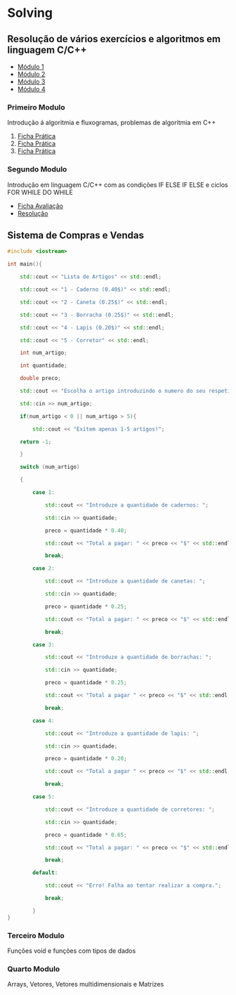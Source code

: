 
# Solving
## Resolução de vários exercícios e algoritmos em linguagem C/C++

 - [Módulo 1](#primeiro-modulo)
 - [Módulo 2](#segundo-modulo)
 - [Módulo 3](#terceiro-modulo)
 - [Módulo 4](#quarto-modulo)
 
 

### Primeiro Modulo
Introdução á algoritmia e fluxogramas, problemas de algoritmia em C++

 1. [Ficha Prática](https://github.com/tanjilk/solving/blob/master/m%C3%B3dulo%201/Ficha%20pra%CC%81tica%2001.pdf)
 2. [Ficha Prática](https://github.com/tanjilk/solving/blob/master/m%C3%B3dulo%201/Ficha%20pra%CC%81tica%2002.pdf)
 3. [Ficha Prática](https://github.com/tanjilk/solving/blob/master/m%C3%B3dulo%201/Ficha%20pra%CC%81tica%2003.pdf)

### Segundo Modulo
Introdução em linguagem C/C++ com as condições IF  ELSE IF ELSE e ciclos FOR WHILE DO WHILE
  - [Ficha Avaliação](https://github.com/tanjilk/solving/blob/master/m%C3%B3dulo%202/Teste01.pdf)
  - [Resolução](https://github.com/tanjilk/solving/blob/master/m%C3%B3dulo%202/sistema_compras_vendas.cpp)  
  
## Sistema de Compras e Vendas
```cpp
#include <iostream>

int main(){

	std::cout << "Lista de Artigos" << std::endl;

	std::cout << "1 - Caderno (0.40$)" << std::endl;

	std::cout << "2 - Caneta (0.25$)" << std::endl;

	std::cout << "3 - Borracha (0.25$)" << std::endl;

	std::cout << "4 - Lapis (0.20$)" << std::endl;

	std::cout << "5 - Corretor" << std::endl;

	int num_artigo;

	int quantidade;

	double preco;

	std::cout << "Escolha o artigo introduzindo o numero do seu respetivo artigo: ";

	std::cin >> num_artigo;

	if(num_artigo < 0 || num_artigo > 5){

		std::cout << "Exitem apenas 1-5 artigos!";

	return -1;

	}

	switch (num_artigo)

	{

		case 1:

			std::cout << "Introduze a quantidade de cadernos: ";

			std::cin >> quantidade;

			preco = quantidade * 0.40;

			std::cout << "Total a pagar: " << preco << "$" << std::endl;

			break;

		case 2:

			std::cout << "Introduze a quantidade de canetas: ";

			std::cin >> quantidade;

			preco = quantidade * 0.25;

			std::cout << "Total a pagar: " << preco << "$" << std::endl;

			break;

		case 3:

			std::cout << "Introduze a quantidade de borrachas: ";

			std::cin >> quantidade;

			preco = quantidade * 0.25;

			std::cout << "Total a pagar " << preco << "$" << std::endl;

			break;

		case 4:

			std::cout << "Introduze a quantidade de lapis: ";

			std::cin >> quantidade;

			preco = quantidade * 0.20;

			std::cout << "Total a pagar " << preco << "$" << std::endl;

			break;

		case 5:

			std::cout << "Introduze a quantidade de corretores: ";

			std::cin >> quantidade;

			preco = quantidade * 0.65;

			std::cout << "Total a pagar: " << preco << "$" << std::endl;

			break;

		default:

			std::cout << "Erro! Falha ao tentar realizar a compra.";

			break;

		}
}
```
### Terceiro Modulo
Funções void e funções com tipos de dados

### Quarto Modulo
Arrays, Vetores, Vetores multidimensionais e Matrizes

